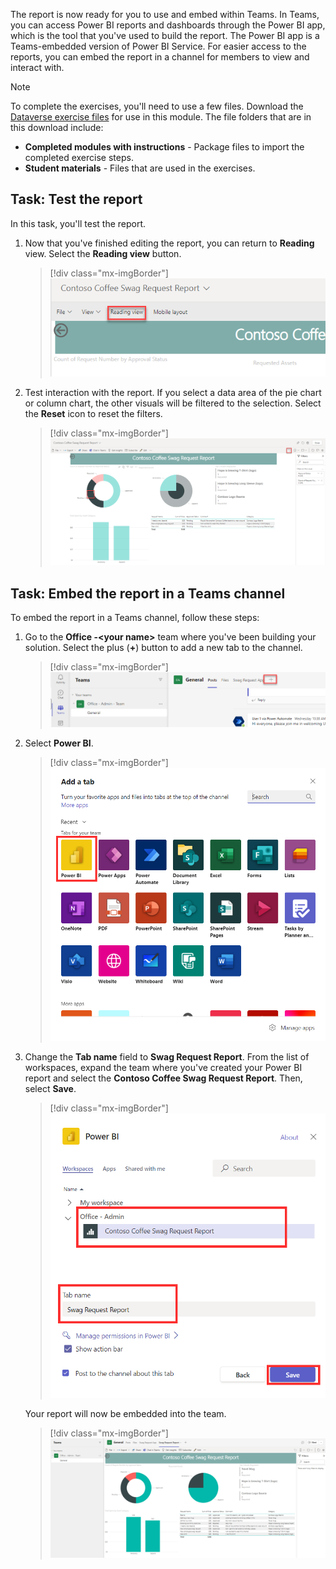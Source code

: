 The report is now ready for you to use and embed within Teams. In Teams, you can access Power BI reports and dashboards through the Power BI app, which is the tool that you've used to build the report. The Power BI app is a Teams-embedded version of Power BI Service. For easier access to the reports, you can embed the report in a channel for members to view and interact with.

> [!NOTE]
> To complete the exercises, you'll need to use a few
> files. Download the [Dataverse exercise files](https://github.com/MicrosoftDocs/mslearn-developer-tools-power-platform/raw/master/in-a-day/dataverse/dataverse-teams-exercise-files.zip)
> for use in this module. The file folders that are in
> this download include:
>
> - **Completed modules with instructions** - Package files to import the completed exercise steps. 
> - **Student materials** - Files that are used in the exercises.

## Task: Test the report

In this task, you'll test the report.

1.  Now that you've finished editing the report, you can return to **Reading** view. Select the **Reading view** button.

	> [!div class="mx-imgBorder"]
	> [![Screenshot of the switch to Reading view.](../media/reading-view.png)](../media/reading-view.png#lightbox)

1.  Test interaction with the report. If you select a data area of the pie chart or column chart, the other visuals will be filtered to the selection. Select the **Reset** icon to reset the filters.

	> [!div class="mx-imgBorder"]
	> [![Screenshot of the Reset button to reset filters.](../media/reset-filters.png)](../media/reset-filters.png#lightbox)

## Task: Embed the report in a Teams channel

To embed the report in a Teams channel, follow these steps:

1.  Go to the **Office -\<your name\>** team where you've been building your solution. Select the plus (**+**) button to add a new tab to the channel.

	> [!div class="mx-imgBorder"]
	> [![Screenshot of the plus button to add a new tab to the channel.](../media/add-new-tab.png)](../media/add-new-tab.png#lightbox)

1.  Select **Power BI**.

	> [!div class="mx-imgBorder"]
	> [![Screenshot of the Add a tab screen, showing Power BI selected.](../media/power-bi-tab.png)](../media/power-bi-tab.png#lightbox)

1.  Change the **Tab name** field to **Swag Request Report**. From the list of workspaces, expand the team where you've created your Power BI report and select the **Contoso Coffee Swag Request Report**. Then, select **Save**.

	> [!div class="mx-imgBorder"]
	> [![Screnshot of the tab name, workspace, and Save button.](../media/details-save.png)](../media/details-save.png#lightbox)

    Your report will now be embedded into the team.

	> [!div class="mx-imgBorder"]
	> [![Screenshot of the report embedded.](../media/embedded-report.png)](../media/embedded-report.png#lightbox)
